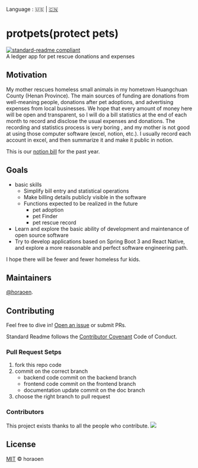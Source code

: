 Language : 🇺🇸 | [🇨🇳](./doc/readme/README.zh-CN.md)
# protpets(protect pets)
[![standard-readme compliant](https://img.shields.io/badge/readme%20style-standard-brightgreen.svg?style=flat-square)](https://github.com/RichardLitt/standard-readme) </br>
A ledger app for pet rescue donations and expenses
## Motivation
My mother rescues homeless small animals in my hometown Huangchuan County (Henan Province). The main sources of funding are donations from well-meaning people, donations after pet adoptions, and advertising expenses from local businesses. We hope that every amount of money here will be open and transparent, so I will do a bill statistics at the end of each month to record and disclose the usual expenses and donations. The recording and statistics process is very boring , and my mother is not good at using those computer software (excel, notion, etc.). I usually record each account in excel, and then summarize it and make it public in notion.

This is our [notion bill](https://water-crest-907.notion.site/7b1ef5cc02a640e18cedaa41bdf12dfd) for the past year.
## Goals
- basic skills
   - Simplify bill entry and statistical operations
   - Make billing details publicly visible in the software
   - Functions expected to be realized in the future
     - pet adoption
     - pet Finder
     - pet rescue record
- Learn and explore the basic ability of development and maintenance of open source software
- Try to develop applications based on Spring Boot 3 and React Native, and explore a more reasonable and perfect software engineering path.

I hope there will be fewer and fewer homeless fur kids.

## Maintainers
[@horaoen](https://github.com/horaoen).

## Contributing
Feel free to dive in! [Open an issue](https://github.com/horaoen/protpets/issues/new) or submit PRs.

Standard Readme follows the [Contributor Covenant](http://contributor-covenant.org/version/1/3/0/) Code of Conduct.
### Pull Request Setps
1. fork this repo code
2. commit on the correct branch
   - backend code commit on the backend branch
   - frontend code commit on the frontend branch
   - documentation update commit on the doc branch
3. choose the right branch to pull request
### Contributors
This project exists thanks to all the people who contribute. 
<a href="https://github.com/horaoen/protpets/graphs/contributors"><img src="https://opencollective.com/protpets/contributors.svg?width=890&button=false" /></a>

## License
[MIT](LICENSE) © horaoen
